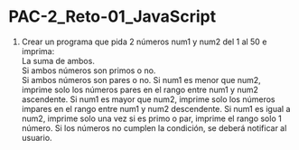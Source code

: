 # PAC-2_Reto-01_JavaScript
1. Crear un programa que pida 2 números num1 y num2 del 1 al 50 e imprima:\
La suma de ambos.\
Si ambos números son primos o no.\
Si ambos números son pares o no.
Si num1 es menor que num2, imprime solo los números pares en el rango entre num1 y num2 ascendente.
Si num1 es mayor que num2, imprime solo los números impares en el rango entre num1 y num2 descendente.
Si num1 es igual a num2, imprime solo una vez si es primo o par, imprime el rango solo 1 número.
Si los números no cumplen la condición, se deberá notificar al usuario.